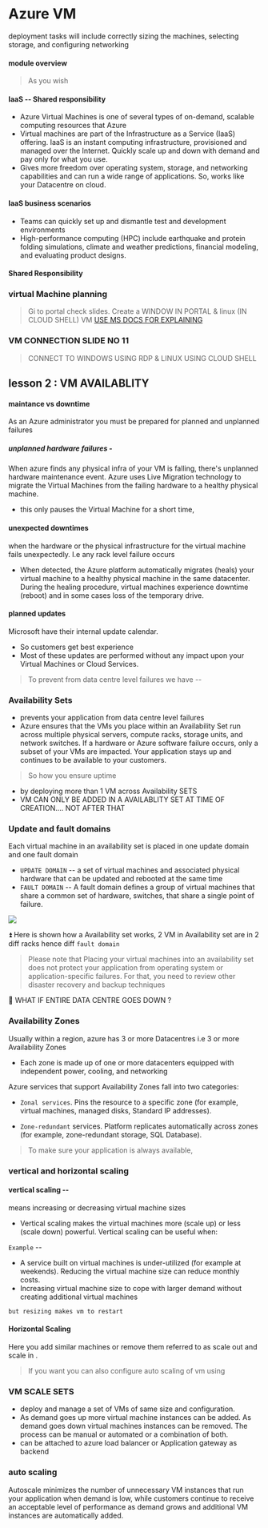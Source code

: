 # Azure VM
deployment tasks will include correctly sizing the machines, selecting storage, and configuring networking

#### module overview
> As you wish

#### IaaS -- Shared responsibility 
- Azure Virtual Machines is one of several types of on-demand, scalable computing resources that Azure 
- Virtual machines are part of the Infrastructure as a Service (IaaS) offering. IaaS is an instant computing infrastructure, provisioned and managed over the Internet. Quickly scale up and down with demand and pay only for what you use.
- Gives more freedom over operating system, storage, and networking capabilities and can run a wide range of applications.
So, works like your Datacentre on cloud.

#### IaaS business scenarios
- Teams can quickly set up and dismantle test and development environments
- High-performance computing (HPC) include earthquake and protein folding simulations, climate and weather predictions, financial modeling, and evaluating product designs.

#### Shared Responsibility

### virtual Machine planning
 > Gi to portal check slides. Create a WINDOW IN PORTAL & linux (IN CLOUD SHELL) VM
[USE MS DOCS FOR EXPLAINING](https://docs.microsoft.com/en-us/learn/modules/configure-virtual-machines/3-plan) 

### VM CONNECTION SLIDE NO 11 
> CONNECT TO WINDOWS USING RDP & LINUX USING CLOUD SHELL

## lesson 2 : VM AVAILABLITY

#### maintance vs downtime
As an Azure administrator you must be prepared for planned and unplanned failures

##### unplanned hardware failures - 
When azure finds any physical infra of your VM is falling, there's unplanned hardware maintenance event. Azure uses Live Migration technology to migrate the Virtual Machines from the failing hardware to a healthy physical machine.
- this only pauses the Virtual Machine for a short time, 

#### unexpected downtimes
when the hardware or the physical infrastructure for the virtual machine fails unexpectedly. I.e any rack level failure occurs
- When detected, the Azure platform automatically migrates (heals) your virtual machine to a healthy physical machine in the same datacenter. During the healing procedure, virtual machines experience downtime (reboot) and in some cases loss of the temporary drive.

#### planned updates
Microsoft have their internal update calendar. 
- So customers get best experience
- Most of these updates are performed without any impact upon your Virtual Machines or Cloud Services.

> To prevent from data centre level failures we have -- 

### Availability Sets 
- prevents your application from data centre level failures
- Azure ensures that the VMs you place within an Availability Set run across multiple physical servers, compute racks, storage units, and network switches. If a hardware or Azure software failure occurs, only a subset of your VMs are impacted. Your application stays up and continues to be available to your customers.

> So how you ensure uptime

- by deploying more than 1 VM across Availability SETS 
- VM CAN ONLY BE ADDED IN A AVAILABLITY SET AT TIME OF CREATION.... NOT AFTER THAT

### Update and fault domains

Each virtual machine in an availability set is placed in one update domain and one fault domain

- `UPDATE DOMAIN` -- a set of virtual machines and associated physical hardware that can be updated and rebooted at the same time
- `FAULT DOMAIN` -- A fault domain defines a group of virtual machines that share a common set of hardware, switches, that share a single point of failure.

![](https://docs.microsoft.com/en-us/learn/wwl-azure/configure-virtual-machine-availability/media/update-fault-domains-c1ceee00.png)

⏫ Here is shown how a Availability set works, 2 VM in Availability set are in 2 diff racks hence diff `fault domain` 

> Please note that Placing your virtual machines into an availability set does not protect your application from operating system or application-specific failures. For that, you need to review other disaster recovery and backup techniques

💪 WHAT IF ENTIRE DATA CENTRE GOES DOWN ?

### Availability Zones
Usually within a region, azure has 3 or more Datacentres i.e 3 or more Availability Zones
- Each zone is made up of one or more datacenters equipped with independent power, cooling, and networking

Azure services that support Availability Zones fall into two categories:

- `Zonal services`. Pins the resource to a specific zone (for example, virtual machines, managed disks, Standard IP addresses).

- `Zone-redundant` services. Platform replicates automatically across zones (for example, zone-redundant storage, SQL Database).

 > To make sure your application is always available, 

### vertical and horizontal scaling

#### vertical scaling -- 
means increasing or decreasing virtual machine sizes 

- Vertical scaling makes the virtual machines more (scale up) or less (scale down) powerful. Vertical scaling can be useful when:

`Example` -- 
 - A service built on virtual machines is under-utilized (for example at weekends). Reducing the virtual machine size can reduce monthly costs.
- Increasing virtual machine size to cope with larger demand without creating additional virtual machines

`but resizing makes vm to restart`

#### Horizontal Scaling
Here you add similar machines or remove them referred to as scale out and scale in .

> If you want you can also configure auto scaling of vm using

### VM SCALE SETS 
- deploy and manage a set of VMs of same size and configuration.
- As demand goes up more virtual machine instances can be added. As demand goes down virtual machines instances can be removed. The process can be manual or automated or a combination of both.
- can be attached to azure load balancer or Application gateway as backend 

### auto scaling
Autoscale minimizes the number of unnecessary VM instances that run your application when demand is low, while customers continue to receive an acceptable level of performance as demand grows and additional VM instances are automatically added.

